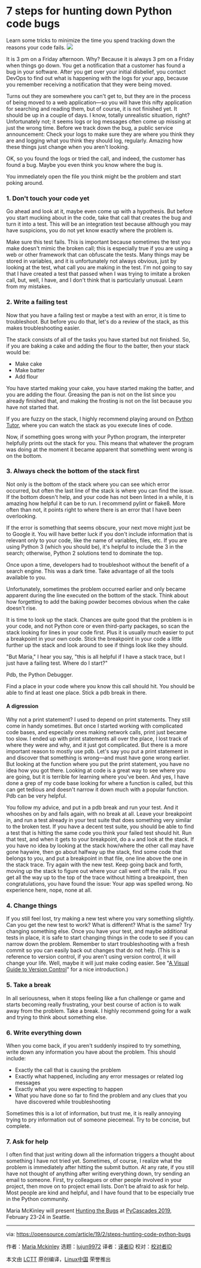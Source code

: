 [#]: collector: (lujun9972)
[#]: translator: ( )
[#]: reviewer: ( )
[#]: publisher: ( )
[#]: url: ( )
[#]: subject: (7 steps for hunting down Python code bugs)
[#]: via: (https://opensource.com/article/19/2/steps-hunting-code-python-bugs)
[#]: author: (Maria Mckinley https://opensource.com/users/parody)

7 steps for hunting down Python code bugs
======
Learn some tricks to minimize the time you spend tracking down the reasons your code fails.
![](https://opensource.com/sites/default/files/styles/image-full-size/public/lead-images/bug-insect-butterfly-diversity-inclusion-2.png?itok=TcC9eews)

It is 3 pm on a Friday afternoon. Why? Because it is always 3 pm on a Friday when things go down. You get a notification that a customer has found a bug in your software. After you get over your initial disbelief, you contact DevOps to find out what is happening with the logs for your app, because you remember receiving a notification that they were being moved.

Turns out they are somewhere you can't get to, but they are in the process of being moved to a web application—so you will have this nifty application for searching and reading them, but of course, it is not finished yet. It should be up in a couple of days. I know, totally unrealistic situation, right? Unfortunately not; it seems logs or log messages often come up missing at just the wrong time. Before we track down the bug, a public service announcement: Check your logs to make sure they are where you think they are and logging what you think they should log, regularly. Amazing how these things just change when you aren't looking.

OK, so you found the logs or tried the call, and indeed, the customer has found a bug. Maybe you even think you know where the bug is.

You immediately open the file you think might be the problem and start poking around.

### 1. Don't touch your code yet

Go ahead and look at it, maybe even come up with a hypothesis. But before you start mucking about in the code, take that call that creates the bug and turn it into a test. This will be an integration test because although you may have suspicions, you do not yet know exactly where the problem is.

Make sure this test fails. This is important because sometimes the test you make doesn't mimic the broken call; this is especially true if you are using a web or other framework that can obfuscate the tests. Many things may be stored in variables, and it is unfortunately not always obvious, just by looking at the test, what call you are making in the test. I'm not going to say that I have created a test that passed when I was trying to imitate a broken call, but, well, I have, and I don't think that is particularly unusual. Learn from my mistakes.

### 2. Write a failing test

Now that you have a failing test or maybe a test with an error, it is time to troubleshoot. But before you do that, let's do a review of the stack, as this makes troubleshooting easier.

The stack consists of all of the tasks you have started but not finished. So, if you are baking a cake and adding the flour to the batter, then your stack would be:

  * Make cake
  * Make batter
  * Add flour



You have started making your cake, you have started making the batter, and you are adding the flour. Greasing the pan is not on the list since you already finished that, and making the frosting is not on the list because you have not started that.

If you are fuzzy on the stack, I highly recommend playing around on [Python Tutor][1], where you can watch the stack as you execute lines of code.

Now, if something goes wrong with your Python program, the interpreter helpfully prints out the stack for you. This means that whatever the program was doing at the moment it became apparent that something went wrong is on the bottom.

### 3. Always check the bottom of the stack first

Not only is the bottom of the stack where you can see which error occurred, but often the last line of the stack is where you can find the issue. If the bottom doesn't help, and your code has not been linted in a while, it is amazing how helpful it can be to run. I recommend pylint or flake8. More often than not, it points right to where there is an error that I have been overlooking.

If the error is something that seems obscure, your next move might just be to Google it. You will have better luck if you don't include information that is relevant only to your code, like the name of variables, files, etc. If you are using Python 3 (which you should be), it's helpful to include the 3 in the search; otherwise, Python 2 solutions tend to dominate the top.

Once upon a time, developers had to troubleshoot without the benefit of a search engine. This was a dark time. Take advantage of all the tools available to you.

Unfortunately, sometimes the problem occurred earlier and only became apparent during the line executed on the bottom of the stack. Think about how forgetting to add the baking powder becomes obvious when the cake doesn't rise.

It is time to look up the stack. Chances are quite good that the problem is in your code, and not Python core or even third-party packages, so scan the stack looking for lines in your code first. Plus it is usually much easier to put a breakpoint in your own code. Stick the breakpoint in your code a little further up the stack and look around to see if things look like they should.

"But Maria," I hear you say, "this is all helpful if I have a stack trace, but I just have a failing test. Where do I start?"

Pdb, the Python Debugger.

Find a place in your code where you know this call should hit. You should be able to find at least one place. Stick a pdb break in there.

#### A digression

Why not a print statement? I used to depend on print statements. They still come in handy sometimes. But once I started working with complicated code bases, and especially ones making network calls, print just became too slow. I ended up with print statements all over the place, I lost track of where they were and why, and it just got complicated. But there is a more important reason to mostly use pdb. Let's say you put a print statement in and discover that something is wrong—and must have gone wrong earlier. But looking at the function where you put the print statement, you have no idea how you got there. Looking at code is a great way to see where you are going, but it is terrible for learning where you've been. And yes, I have done a grep of my code base looking for where a function is called, but this can get tedious and doesn't narrow it down much with a popular function. Pdb can be very helpful.

You follow my advice, and put in a pdb break and run your test. And it whooshes on by and fails again, with no break at all. Leave your breakpoint in, and run a test already in your test suite that does something very similar to the broken test. If you have a decent test suite, you should be able to find a test that is hitting the same code you think your failed test should hit. Run that test, and when it gets to your breakpoint, do a `w` and look at the stack. If you have no idea by looking at the stack how/where the other call may have gone haywire, then go about halfway up the stack, find some code that belongs to you, and put a breakpoint in that file, one line above the one in the stack trace. Try again with the new test. Keep going back and forth, moving up the stack to figure out where your call went off the rails. If you get all the way up to the top of the trace without hitting a breakpoint, then congratulations, you have found the issue: Your app was spelled wrong. No experience here, nope, none at all.

### 4. Change things

If you still feel lost, try making a new test where you vary something slightly. Can you get the new test to work? What is different? What is the same? Try changing something else. Once you have your test, and maybe additional tests in place, it is safe to start changing things in the code to see if you can narrow down the problem. Remember to start troubleshooting with a fresh commit so you can easily back out changes that do not help. (This is a reference to version control, if you aren't using version control, it will change your life. Well, maybe it will just make coding easier. See "[A Visual Guide to Version Control][2]" for a nice introduction.)

### 5. Take a break

In all seriousness, when it stops feeling like a fun challenge or game and starts becoming really frustrating, your best course of action is to walk away from the problem. Take a break. I highly recommend going for a walk and trying to think about something else.

### 6. Write everything down

When you come back, if you aren't suddenly inspired to try something, write down any information you have about the problem. This should include:

  * Exactly the call that is causing the problem
  * Exactly what happened, including any error messages or related log messages
  * Exactly what you were expecting to happen
  * What you have done so far to find the problem and any clues that you have discovered while troubleshooting



Sometimes this is a lot of information, but trust me, it is really annoying trying to pry information out of someone piecemeal. Try to be concise, but complete.

### 7. Ask for help

I often find that just writing down all the information triggers a thought about something I have not tried yet. Sometimes, of course, I realize what the problem is immediately after hitting the submit button. At any rate, if you still have not thought of anything after writing everything down, try sending an email to someone. First, try colleagues or other people involved in your project, then move on to project email lists. Don't be afraid to ask for help. Most people are kind and helpful, and I have found that to be especially true in the Python community.

Maria McKinley will present [Hunting the Bugs][3] at [PyCascades 2019][4], February 23-24 in Seattle.

--------------------------------------------------------------------------------

via: https://opensource.com/article/19/2/steps-hunting-code-python-bugs

作者：[Maria Mckinley][a]
选题：[lujun9972][b]
译者：[译者ID](https://github.com/译者ID)
校对：[校对者ID](https://github.com/校对者ID)

本文由 [LCTT](https://github.com/LCTT/TranslateProject) 原创编译，[Linux中国](https://linux.cn/) 荣誉推出

[a]: https://opensource.com/users/parody
[b]: https://github.com/lujun9972
[1]: http://www.pythontutor.com/
[2]: https://betterexplained.com/articles/a-visual-guide-to-version-control/
[3]: https://2019.pycascades.com/talks/hunting-the-bugs
[4]: https://2019.pycascades.com/

